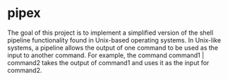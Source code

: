 # pipex
The goal of this project is to implement a simplified version of the shell pipeline functionality found in Unix-based operating systems.
In Unix-like systems, a pipeline allows the output of one command to be used as the input to another command. 
For example, the command command1 | command2 takes the output of command1 and uses it as the input for command2.
